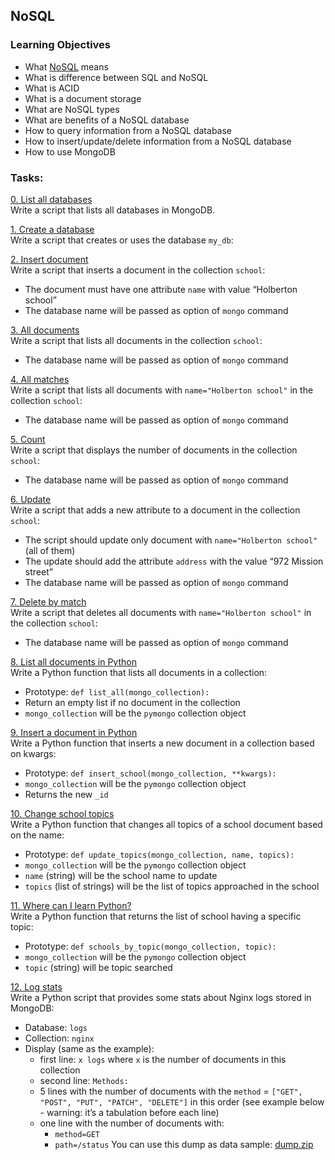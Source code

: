 ## NoSQL
### Learning Objectives <br>
* What [NoSQL](https://riak.com/resources/nosql-databases/) means
* What is difference between SQL and NoSQL
* What is ACID
* What is a document storage
* What are NoSQL types
* What are benefits of a NoSQL database
* How to query information from a NoSQL database
* How to insert/update/delete information from a NoSQL database
* How to use MongoDB

### Tasks: <br>
[0. List all databases](./0-list_databases)<br>
Write a script that lists all databases in MongoDB.

[1. Create a database](./1-use_or_create_database)<br>
Write a script that creates or uses the database `my_db`:

[2. Insert document](./2-insert)<br>
Write a script that inserts a document in the collection `school`:

* The document must have one attribute `name` with value “Holberton school”
* The database name will be passed as option of `mongo` command

[3. All documents](./3-all)<br>
Write a script that lists all documents in the collection `school`:

* The database name will be passed as option of `mongo` command

[4. All matches](./4-match)<br>
Write a script that lists all documents with `name="Holberton school"` in the collection `school`:

* The database name will be passed as option of `mongo` command

[5. Count](./5-count)<br>
Write a script that displays the number of documents in the collection `school`:

* The database name will be passed as option of `mongo` command

[6. Update](./6-update)<br>
Write a script that adds a new attribute to a document in the collection `school`:

* The script should update only document with `name="Holberton school"` (all of them)
* The update should add the attribute `address` with the value “972 Mission street”
* The database name will be passed as option of `mongo` command

[7. Delete by match](./7-delete)<br>
Write a script that deletes all documents with `name="Holberton school"` in the collection `school`:

* The database name will be passed as option of `mongo` command

[8. List all documents in Python](./8-all.py)<br>
Write a Python function that lists all documents in a collection:

* Prototype: `def list_all(mongo_collection):`
* Return an empty list if no document in the collection
* `mongo_collection` will be the `pymongo` collection object

[9. Insert a document in Python](./9-insert_school.py)<br>
Write a Python function that inserts a new document in a collection based on kwargs:

* Prototype: `def insert_school(mongo_collection, **kwargs):`
* `mongo_collection` will be the `pymongo` collection object
* Returns the new `_id`

[10. Change school topics](./10-update_topics.py)<br>
Write a Python function that changes all topics of a school document based on the name:

* Prototype: `def update_topics(mongo_collection, name, topics):`
* `mongo_collection` will be the `pymongo` collection object
* `name` (string) will be the school name to update
* `topics` (list of strings) will be the list of topics approached in the school

[11. Where can I learn Python?](./11-schools_by_topic.py)<br>
Write a Python function that returns the list of school having a specific topic:

* Prototype: `def schools_by_topic(mongo_collection, topic):`
* `mongo_collection` will be the `pymongo` collection object
* `topic` (string) will be topic searched

[12. Log stats](./12-log_stats.py)<br>
Write a Python script that provides some stats about Nginx logs stored in MongoDB:

* Database: `logs`
* Collection: `nginx`
* Display (same as the example):
  * first line: `x logs` where `x` is the number of documents in this collection
  * second line: `Methods:`
  * 5 lines with the number of documents with the `method` = `["GET", "POST", "PUT", "PATCH", "DELETE"]` in this order (see example below - warning: it’s a tabulation before each line)
  * one line with the number of documents with:
    * `method=GET`
    * `path=/status`
You can use this dump as data sample: [dump.zip]()

